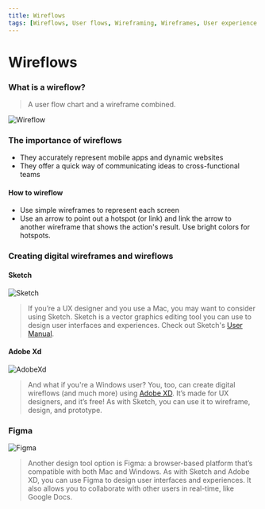 ```yaml
---
title: Wireflows
tags: [Wireflows, User flows, Wireframing, Wireframes, User experience design]
---
```


# Wireflows

### What is a wireflow?
> A user flow chart and a wireframe combined.

![Wireflow](https://ga-instruction.s3.amazonaws.com/json/UXC/assets/unit-3/Slide-29-Screen-Flow-Chart.svg)

### The importance of wireflows
- They accurately represent mobile apps and dynamic websites
- They offer a quick way of communicating ideas to 
cross-functional teams

#### How to wireflow
- Use simple wireframes to represent each screen
- Use an arrow to point out a hotspot (or link) and link the arrow to another wireframe that shows the action's result. Use bright colors for hotspots.

### Creating digital wireframes and wireflows

#### Sketch

![Sketch](https://ga-instruction.s3.amazonaws.com/assets/design/sketching-and-wireframing-designs/unit-3/lesson2/coolsketchexample.jpg)

>If you’re a UX designer and you use a Mac, you may want to consider using Sketch. Sketch is a vector graphics editing tool you can use to design user interfaces and experiences. Check out Sketch's [User Manual](https://www.sketch.com/docs/).

#### Adobe Xd
![AdobeXd](https://ga-instruction.s3.amazonaws.com/assets/design/sketching-and-wireframing-designs/unit-3/lesson2/adobexd.png)

>And what if you're a Windows user? You, too, can create digital wireflows (and much more) using [Adobe XD](https://www.adobe.com/products/xd.html). It’s made for UX designers, and it’s free! As with Sketch, you can use it to wireframe, design, and prototype.

### Figma 

![Figma](https://ga-instruction.s3.amazonaws.com/assets/tech/computer-science/intro-js/Lesson%201/figma-gif.gif)

>Another design tool option is Figma: a browser-based platform that’s compatible with both Mac and Windows. As with Sketch and Adobe XD, you can use Figma to design user interfaces and experiences. It also allows you to collaborate with other users in real-time, like Google Docs.